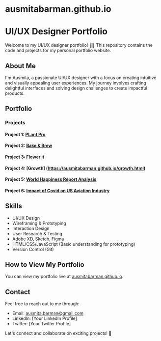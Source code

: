 # ausmitabarman.github.io
# UI/UX Designer Portfolio

Welcome to my UI/UX designer portfolio! 🎨✨ This repository contains the code and projects for my personal portfolio website.

## About Me

I'm Ausmita, a passionate UI/UX designer with a focus on creating intuitive and visually appealing user experiences. 
My journey involves crafting delightful interfaces and solving design challenges to create impactful products.

## Portfolio

### Projects

#### Project 1: [PLant Pro](https://ausmitabarman.github.io/plantpro.html)

#### Project 2: [Bake & Brew](https://ausmitabarman.github.io/bake_n_brew.html)

#### Project 3: [Flower it](https://ausmitabarman.github.io/flowerit.html)

#### Project 4: [Growth] (https://ausmitabarman.github.io/growth.html)

#### Project 5: [World Happiness Report Analysis](https://ausmitabarman.github.io/happiness.html)

#### Project 6: [Impact of Covid on US Aviation Industry](https://ausmitabarman.github.io/covid.html)




## Skills

- UI/UX Design
- Wireframing & Prototyping
- Interaction Design
- User Research & Testing
- Adobe XD, Sketch, Figma
- HTML/CSS/JavaScript (Basic understanding for prototyping)
- Version Control (Git)

## How to View My Portfolio

You can view my portfolio live at [ausmitabarman.github.io](https://ausmitabarman.github.io).

## Contact

Feel free to reach out to me through:
- Email: ausmita.barman@gmail.com
- LinkedIn: [Your LinkedIn Profile]
- Twitter: [Your Twitter Profile]

Let's connect and collaborate on exciting projects! 🚀
